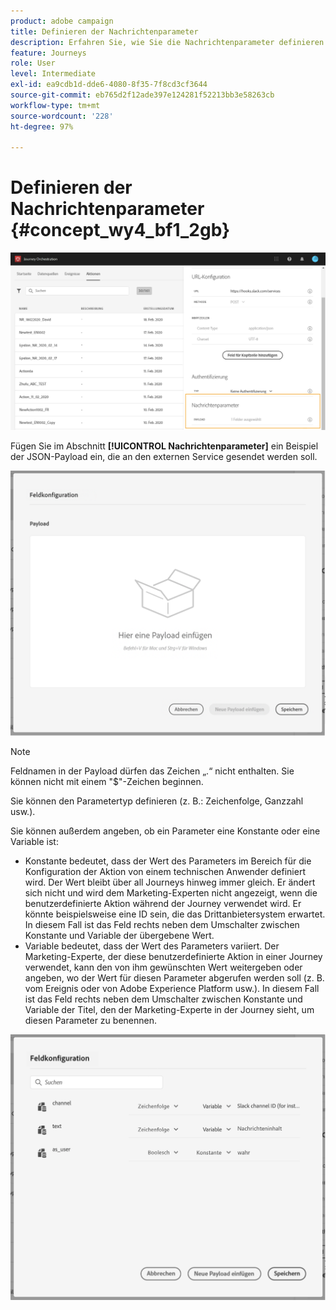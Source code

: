 ```yaml
---
product: adobe campaign
title: Definieren der Nachrichtenparameter
description: Erfahren Sie, wie Sie die Nachrichtenparameter definieren
feature: Journeys
role: User
level: Intermediate
exl-id: ea9cdb1d-dde6-4080-8f35-7f8cd3cf3644
source-git-commit: eb765d2f12ade397e124281f52213bb3e58263cb
workflow-type: tm+mt
source-wordcount: '228'
ht-degree: 97%

---
```


# Definieren der Nachrichtenparameter {#concept_wy4_bf1_2gb}

![](../assets/messageparameterssection.png)

Fügen Sie im Abschnitt **[!UICONTROL Nachrichtenparameter]** ein Beispiel der JSON-Payload ein, die an den externen Service gesendet werden soll.

![](../assets/customactionpayloadmessage.png)

>[!NOTE]
>
>Feldnamen in der Payload dürfen das Zeichen „.“ nicht enthalten. Sie können nicht mit einem &quot;$&quot;-Zeichen beginnen.

Sie können den Parametertyp definieren (z. B.: Zeichenfolge, Ganzzahl usw.).

Sie können außerdem angeben, ob ein Parameter eine Konstante oder eine Variable ist:

* Konstante bedeutet, dass der Wert des Parameters im Bereich für die Konfiguration der Aktion von einem technischen Anwender definiert wird. Der Wert bleibt über all Journeys hinweg immer gleich. Er ändert sich nicht und wird dem Marketing-Experten nicht angezeigt, wenn die benutzerdefinierte Aktion während der Journey verwendet wird. Er könnte beispielsweise eine ID sein, die das Drittanbietersystem erwartet. In diesem Fall ist das Feld rechts neben dem Umschalter zwischen Konstante und Variable der übergebene Wert.
* Variable bedeutet, dass der Wert des Parameters variiert. Der Marketing-Experte, der diese benutzerdefinierte Aktion in einer Journey verwendet, kann den von ihm gewünschten Wert weitergeben oder angeben, wo der Wert für diesen Parameter abgerufen werden soll (z. B. vom Ereignis oder von Adobe Experience Platform usw.). In diesem Fall ist das Feld rechts neben dem Umschalter zwischen Konstante und Variable der Titel, den der Marketing-Experte in der Journey sieht, um diesen Parameter zu benennen.

![](../assets/customactionpayloadmessage2.png)

